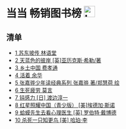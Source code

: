 # 当当 畅销图书榜 <img src="https://file.ipadown.com/tophub/assets/images/media/book.douban.com.png_50x50.png" width="30" alt="Logo"></img>

## 清单

* [1 苏东坡传 林语堂](https://book.douban.com/subject/30171389/)
* [2 天蓝色的彼岸 [英]亚历克斯·希勒/著](https://book.douban.com/subject/30421137/)
* [3 乡土中国 费孝通](https://book.douban.com/subject/34942170/)
* [4 活着 余华](https://book.douban.com/subject/35481711/)
* [5 张嘉骅少年读经典系列 张嘉骅 著/郑慧荷 绘](https://book.douban.com/subject/34785252/)
* [6 生死疲劳 莫言](https://book.douban.com/subject/35587028/)
* [7 钝感力 [日] 渡边淳一](https://book.douban.com/subject/27192353/)
* [8 红星照耀中国（青少版） [美]埃德加·斯诺](https://book.douban.com/subject/27079039/)
* [9 蛤蟆先生去看心理医生 [英] 罗伯特·戴博德](https://book.douban.com/subject/35143790/)
* [10 杀死一只知更鸟 [美] 哈珀·李](https://book.douban.com/subject/26879778/)
